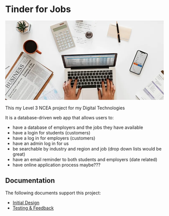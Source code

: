 # Tinder for Jobs

![alt text](images/buisness.webp)

This my Level 3 NCEA project for my Digital Technologies

It is a database-driven web app that allows users to:

- have a database of employers and the jobs they have available
- have a login for students (customers)
- have a log in for employers (customers)
- have an admin log in for us
- be searchable by industry and region and job (drop down lists would be great)
- have an email reminder to both students and employers (date related)
- have online application process maybe???

## Documentation

The following documents
support this project:

- [Initial Design](Design.md)
- [Testing & Feedback](Testing.md)